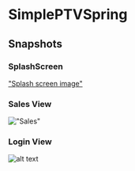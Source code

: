 # SimplePTVSpring



## Snapshots

### SplashScreen
["Splash screen image"](https://ivanx95.github.io/Ivanx95.github.io/assets/slpashScreen.png )

### Sales View

!["Sales"](https://ivanx95.github.io/Ivanx95.github.io/assets/SaleController.png )

### Login View
![alt text](https://ivanx95.github.io/Ivanx95.github.io/assets/LoginController.jpeg "Login")
